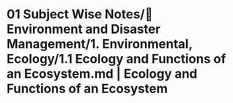 # 01 Subject Wise Notes/🍃 Environment and Disaster Management/1. Environmental, Ecology/1.1 Ecology and Functions of an Ecosystem.md | Ecology and Functions of an Ecosystem

